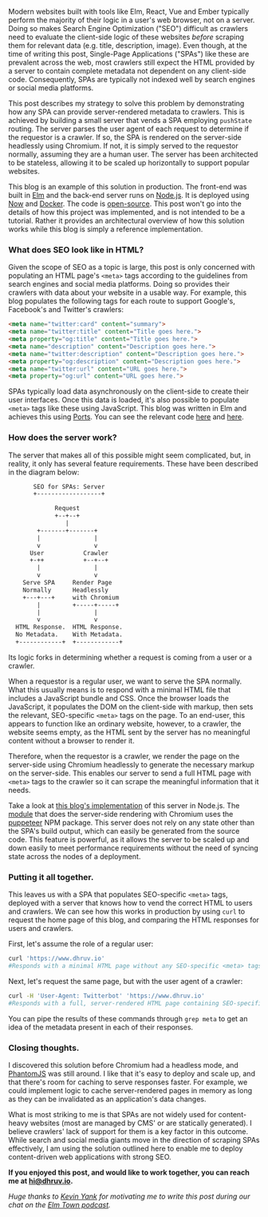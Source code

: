 Modern websites built with tools like Elm, React, Vue and Ember typically perform the majority of their logic in a user's web browser, not on a server. Doing so makes Search Engine Optimization ("SEO") difficult as crawlers need to evaluate the client-side logic of these websites *before* scraping them for relevant data (e.g. title, description, image). Even though, at the time of writing this post, Single-Page Applications ("SPAs") like these are prevalent across the web, most crawlers still expect the HTML provided by a server to contain complete metadata not dependent on any client-side code. Consequently, SPAs are typically not indexed well by search engines or social media platforms.

This post describes my strategy to solve this problem by demonstrating how any SPA can provide server-rendered metadata to crawlers. This is achieved by building a small server that vends a SPA employing `pushState` routing. The server parses the user agent of each request to determine if the requestor is a crawler. If so, the SPA is rendered on the server-side headlessly using Chromium. If not, it is simply served to the requestor normally, assuming they are a human user. The server has been architected to be stateless, allowing it to be scaled up horizontally to support popular websites.

This blog is an example of this solution in production. The front-end was built in [Elm](http://elm-lang.org/) and the back-end server runs on [Node.js](https://nodejs.org/en/). It is deployed using [Now]() and [Docker](https://www.docker.com/). The code is [open-source](https://github.com/dhruvio/dhruv.io). This post won't go into the details of how this project was implemented, and is not intended to be a tutorial. Rather it provides an architectural overview of how this solution works while this blog is simply a reference implementation.


### What does SEO look like in HTML?

Given the scope of SEO as a topic is large, this post is only concerned with populating an HTML page's `<meta>` tags according to the guidelines from search engines and social media platforms. Doing so provides their crawlers with data about your website in a usable way. For example, this blog populates the following tags for each route to support Google's, Facebook's and Twitter's crawlers:

```html
<meta name="twitter:card" content="summary">
<meta name="twitter:title" content="Title goes here.">
<meta property="og:title" content="Title goes here.">
<meta name="description" content="Description goes here.">
<meta name="twitter:description" content="Description goes here.">
<meta property="og:description" content="Description goes here.">
<meta name="twitter:url" content="URL goes here.">
<meta property="og:url" content="URL goes here.">
```

SPAs typically load data asynchronously on the client-side to create their user interfaces. Once this data is loaded, it's also possible to populate `<meta>` tags like these using JavaScript. This blog was written in Elm and achieves this using [Ports](http://elm-lang.org/docs/syntax#javascript-interop). You can see the relevant code [here](https://github.com/dhruvio/dhruv.io/blob/master/src/front-end/elm/Ports.elm) and [here](https://github.com/dhruvio/dhruv.io/blob/master/src/front-end/html/index.ejs).


### How does the server work?

The server that makes all of this possible might seem complicated, but, in reality, it only has several feature requirements. These have been described in the diagram below:

```txt
	   SEO for SPAs: Server
	   +------------------+

             Request
             +--+--+
                |
        +-------+-------+
        |               |
        v               v
      User           Crawler
      +-++           +--+--+
        |               |
        v               v
    Serve SPA     Render Page
    Normally      Headlessly
    +---+---+     with Chromium
        |         +-----+-----+
        |               |
        v               v
  HTML Response.  HTML Response.
  No Metadata.    With Metadata.
  +------------+  +------------+
```

Its logic forks in determining whether a request is coming from a user or a crawler.

When a requestor is a regular user, we want to serve the SPA normally. What this usually means is to respond with a minimal HTML file that includes a JavaScript bundle and CSS. Once the browser loads the JavaScript, it populates the DOM on the client-side with markup, then sets the relevant, SEO-specific `<meta>` tags on the page. To an end-user, this appears to function like an ordinary website, however, to a crawler, the website seems empty, as the HTML sent by the server has no meaningful content without a browser to render it.

Therefore, when the requestor is a crawler, we render the page on the server-side using Chromium headlessly to generate the necessary markup on the server-side. This enables our server to send a full HTML page with `<meta>` tags to the crawler so it can scrape the meaningful information that it needs.

Take a look at [this blog's implementation](https://github.com/dhruvio/dhruv.io/blob/master/src/back-end/index.js) of this server in Node.js. The [module](https://github.com/dhruvio/dhruv.io/blob/master/src/back-end/util/render-url.js) that does the server-side rendering with Chromium uses the [puppeteer](https://www.npmjs.com/package/puppeteer) NPM package. This server does not rely on any state other than the SPA's build output, which can easily be generated from the source code. This feature is powerful, as it allows the server to be scaled up and down easily to meet performance requirements without the need of syncing state across the nodes of a deployment.


### Putting it all together.

This leaves us with a SPA that populates SEO-specific `<meta>` tags, deployed with a server that knows how to vend the correct HTML to users and crawlers. We can see how this works in production by using `curl` to request the home page of this blog, and comparing the HTML responses for users and crawlers.

First, let's assume the role of a regular user:

```bash
curl 'https://www.dhruv.io'
#Responds with a minimal HTML page without any SEO-specific <meta> tags.
```

Next, let's request the same page, but with the user agent of a crawler:

```bash
curl -H 'User-Agent: Twitterbot' 'https://www.dhruv.io'
#Responds with a full, server-rendered HTML page containing SEO-specific <meta> tags.
```

You can pipe the results of these commands through `grep meta` to get an idea of the metadata present in each of their responses.


### Closing thoughts.

I discovered this solution before Chromium had a headless mode, and [PhantomJS](https://github.com/ariya/phantomjs/issues/15344) was still around. I like that it's easy to deploy and scale up, and that there's room for caching to serve responses faster. For example, we could implement logic to cache server-rendered pages in memory as long as they can be invalidated as an application's data changes.

What is most striking to me is that SPAs are not widely used for content-heavy websites (most are managed by CMS' or are statically generated). I believe crawlers' lack of support for them is a key factor in this outcome. While search and social media giants move in the direction of scraping SPAs effectively, I am using the solution outlined here to enable me to deploy content-driven web applications with strong SEO.

**If you enjoyed this post, and would like to work together, you can reach me at [hi@dhruv.io](mailto:hi@dhruv.io).**

*Huge thanks to [Kevin Yank](http://kevinyank.com/) for motivating me to write this post during our chat on the [Elm Town podcast](https://elmtown.audio/).*
